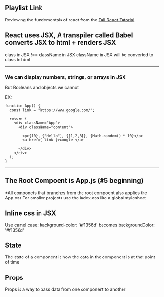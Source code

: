 ## Playlist Link
Reviewing the fundementals of react from the [Full React Tutorial](https://www.youtube.com/playlist?list=PL4cUxeGkcC9gZD-Tvwfod2gaISzfRiP9d)

React uses JSX, A transpiler called Babel converts JSX to html + renders JSX
---

class in JSX !== className in JSX
className in JSX will be converted to class in html

---
### We can display numbers, strings, or arrays in JSX
But Booleans and objects we cannot

EX:
```
function App() {
  const link = "https://www.google.com/";

  return (
    <div className="App">
      <div className="content">

        <p>{10}, {"Hello"}, {[1,2,3]}, {Math.random() * 10}</p>
        <a href={ link }>Google </a>

      </div>
    </div>
  );
}
```
---

## The Root Compoent is App.js (#5 beginning)
*All componets that branches from the root compoent also applies the App.css
For smaller projects use the index.css like a global stylesheet

## Inline css in JSX
Use camel case: background-color: '#f1356d'
becomes backgroundColor: '#f1356d'

## State
The state of a component is how the data in the component is at that point of time

## Props
Props is a way to pass data from one component to another